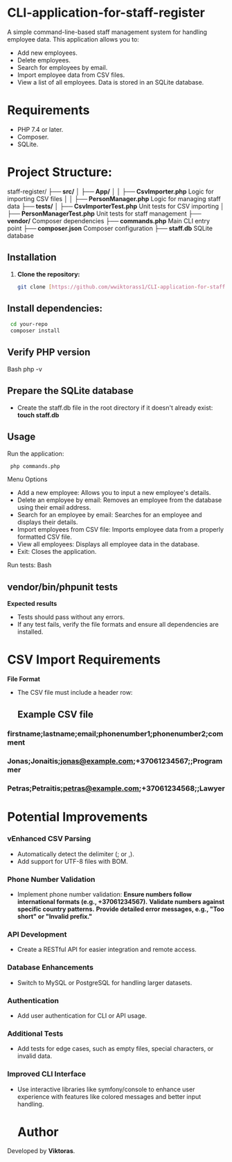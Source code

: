 # CLI-application-for-staff-register

A simple command-line-based staff management system for handling employee data. This application allows you to:

* Add new employees.
* Delete employees.
* Search for employees by email.
* Import employee data from CSV files.
* View a list of all employees.
Data is stored in an SQLite database.


# Requirements
* PHP 7.4 or later.
* Composer.
* SQLite.


# Project Structure:
staff-register/
 **├── src/**
 **│   ├── App/**
 **│   │   ├── CsvImporter.php**           Logic for importing CSV files
 **│   │   ├── PersonManager.php**       Logic for managing staff data
 **├── tests/**
 **│   ├── CsvImporterTest.php**           Unit tests for CSV importing
 **│   ├── PersonManagerTest.php**       Unit tests for staff management
 **├── vendor/**                                    Composer dependencies
 **├── commands.php**                             Main CLI entry point
 **├── composer.json**                        Composer configuration
 **├── staff.db**                                    SQLite database




## Installation
1. **Clone the repository:**
   ```bash
   git clone [https://github.com/wwiktorass1/CLI-application-for-staff-register.git](https://github.comwwiktorass1/CLI-application-for-staff-register.git)
   ```


##   Install dependencies:
```Bash
 cd your-repo
 composer install
```

 ##  Verify PHP version
Bash
php -v

## Prepare the SQLite database
* Create the staff.db file in the root directory if it doesn't already exist:
**touch staff.db**


## Usage
Run the application:
```Bash
 php commands.php
```

Menu Options
* Add a new employee: Allows you to input a new employee's details.
* Delete an employee by email: Removes an employee from the database using their email address.
* Search for an employee by email: Searches for an employee and displays their details.
* Import employees from CSV file: Imports employee data from a properly formatted CSV file.
* View all employees: Displays all employee data in the database.
* Exit: Closes the application.



Run tests:
Bash
## vendor/bin/phpunit tests

**Expected results**
* Tests should pass without any errors.
* If any test fails, verify the file formats and ensure all dependencies are installed.

# CSV Import Requirements 
**File Format**
* The CSV file must include a header row:

  ## Example CSV file
### firstname;lastname;email;phonenumber1;phonenumber2;comment
### Jonas;Jonaitis;jonas@example.com;+37061234567;;Programmer
### Petras;Petraitis;petras@example.com;+37061234568;;Lawyer

# Potential Improvements

### vEnhanced CSV Parsing
* Automatically detect the delimiter (; or ,).
* Add support for UTF-8 files with BOM.
### Phone Number Validation
* Implement phone number validation:
   **Ensure numbers follow international formats (e.g., +37061234567).** 
   **Validate numbers against specific country patterns.**
   **Provide detailed error messages, e.g., "Too short" or "Invalid prefix."**
### API Development
* Create a RESTful API for easier integration and remote access.
### Database Enhancements
* Switch to MySQL or PostgreSQL for handling larger datasets.
### Authentication
* Add user authentication for CLI or API usage.
### Additional Tests
* Add tests for edge cases, such as empty files, special characters, or invalid data.
### Improved CLI Interface
* Use interactive libraries like symfony/console to enhance user experience with features like colored messages and better input handling.


  # Author
Developed by **Viktoras**.
